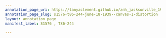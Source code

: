 ```yaml
---
annotation_page_uri: https://tanyaclement.github.io/znh_jacksonville_1939/annotations/s1576-t86-244-june-18-1939--canvas-1-distortion.json
annotation_page_slug: s1576-t86-244-june-18-1939--canvas-1-distortion
layout: annotation_page
manifest_label: S1576 , T86-244

---
```

